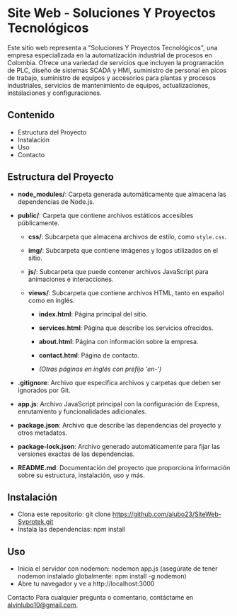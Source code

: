 # Site Web - Soluciones Y Proyectos Tecnológicos
Este sitio web representa a "Soluciones Y Proyectos Tecnológicos", una empresa especializada en la automatización industrial de procesos en Colombia. Ofrece una variedad de servicios que incluyen la programación de PLC, diseño de sistemas SCADA y HMI, suministro de personal en picos de trabajo, suministro de equipos y accesorios para plantas y procesos industriales, servicios de mantenimiento de equipos, actualizaciones, instalaciones y configuraciones.

## Contenido
- Estructura del Proyecto
- Instalación
- Uso
- Contacto


## Estructura del Proyecto

- **node_modules/**: Carpeta generada automáticamente que almacena las dependencias de Node.js.

- **public/**: Carpeta que contiene archivos estáticos accesibles públicamente.

  - **css/**: Subcarpeta que almacena archivos de estilo, como `style.css`.

  - **img/**: Subcarpeta que contiene imágenes y logos utilizados en el sitio.

  - **js/**: Subcarpeta que puede contener archivos JavaScript para animaciones e interacciones.

  - **views/**: Subcarpeta que contiene archivos HTML, tanto en español como en inglés.

    - **index.html**: Página principal del sitio.

    - **services.html**: Página que describe los servicios ofrecidos.

    - **about.html**: Página con información sobre la empresa.

    - **contact.html**: Página de contacto.

    - *(Otras páginas en inglés con prefijo 'en-')*

- **.gitignore**: Archivo que especifica archivos y carpetas que deben ser ignorados por Git.

- **app.js**: Archivo JavaScript principal con la configuración de Express, enrutamiento y funcionalidades adicionales.

- **package.json**: Archivo que describe las dependencias del proyecto y otros metadatos.

- **package-lock.json**: Archivo generado automáticamente para fijar las versiones exactas de las dependencias.

- **README.md**: Documentación del proyecto que proporciona información sobre su estructura, instalación, uso y más.


## Instalación
- Clona este repositorio: git clone https://github.com/alubo23/SiteWeb-Syprotek.git
- Instala las dependencias: npm install

## Uso
- Inicia el servidor con nodemon: nodemon app.js (asegúrate de tener nodemon instalado globalmente: npm install -g nodemon)
- Abre tu navegador y ve a http://localhost:3000


Contacto
Para cualquier pregunta o comentario, contáctame en alvinlubo10@gmail.com.